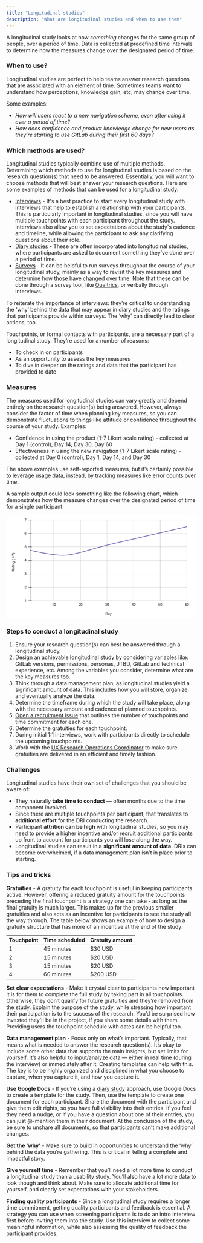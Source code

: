 ```yaml
---
title: "Longitudinal studies"
description: "What are longitudinal studies and when to use them"
---
```


A longitudinal study looks at how *something* changes for the same group of people, over a period of time.  Data is collected at predefined time intervals to determine how the measures change over the designated period of time.

### When to use?

Longitudinal studies are perfect to help teams answer research questions that are associated with an element of time.  Sometimes teams want to understand how perceptions, knowledge gain, etc, may change over time.

Some examples:

- *How will users react to a new navigation scheme, even after using it over a period of time?*
- *How does confidence and product knowledge change for new users as they’re starting to use GitLab during their first 60 days?*

### Which methods are used?

Longitudinal studies typically combine use of multiple methods. Determining which methods to use for longitudinal studies is based on the research question(s) that need to be answered.  Essentially, you will want to choose methods that will best answer your research questions.  Here are some examples of methods that can be used for a longitudinal study:

- [Interviews](/handbook/product/ux/ux-research/facilitating-user-interviews/) - It's a best practice to start every longitudinal study with interviews that help to establish a relationship with your participants. This is particularly important in longitudinal studies, since you will have multiple touchpoints with each participant throughout the study. Interviews also allow you to set expectations about the study's cadence and timeline, while allowing the participant to ask any clarifying questions about their role.
- [Diary studies](/handbook/product/ux/ux-research/diary-studies/) - These are often incorporated into longitudinal studies, where participants are asked to document something they’ve done over a period of time.
- [Surveys](https://www.linkedin.com/learning/surveys-and-questionnaires-for-ux-projects/getting-good-feedback?u=2255073) - It can be helpful to run surveys throughout the course of your longitudinal study, mainly as a way to revisit the key measures and determine how those have changed over time. Note that these can be done through a survey tool, like [Qualtrics](/handbook/product/ux/ux-research/surveys/qualtrics/), or verbally through interviews.

To reiterate the importance of interviews: they’re critical to understanding the ‘why’ behind the data that may appear in diary studies and the ratings that participants provide within surveys.  The ‘why’ can directly lead to clear actions, too.

Touchpoints, or formal contacts with participants, are a necessary part of a longitudinal study.  They’re used for a number of reasons:
- To check in on participants
- As an opportunity to assess the key measures
- To dive in deeper on the ratings and data that the participant has provided to date

### Measures

The measures used for longitudinal studies can vary greatly and depend entirely on the research question(s) being answered.  However, always consider the factor of time when planning key measures, so you can demonstrate fluctuations to things like attitude or confidence throughout the course of your study.  Examples:

- Confidence in using the product (1-7 Likert scale rating) - collected at Day 1 (control), Day 14, Day 30, Day 60
- Effectiveness in using the new navigation (1-7 Likert scale rating) - collected at Day 0 (control), Day 1, Day 14, and Day 30

The above examples use self-reported measures, but it’s certainly possible to leverage usage data, instead, by tracking measures like error counts over time.

A sample output could look something like the following chart, which demonstrates how the measure changes over the designated period of time for a single participant:

![Example output of a key measure over time](longitudinal_sample_output.png)

### Steps to conduct a longitudinal study

1. Ensure your research question(s) can best be answered through a longitudinal study.
1. Design an achievable longitudinal study by considering variables like: GitLab versions, permissions, personas, JTBD, GitLab and technical experience, etc.  Among the variables you consider, determine what are the key measures too.
1. Think through a data management plan, as longitudinal studies yield a significant amount of data. This includes how you will store, organize, and eventually analyze the data.
1. Determine the timeframe during which the study will take place, along with the necessary amount and cadence of planned touchpoints.
1. [Open a recruitment issue](/handbook/product/ux/ux-research/recruiting-participants/#open-a-recruitment-request-issue) that outlines the number of touchpoints and time commitment for each one.
1. Determine the gratuities for each touchpoint.
1. During initial 1:1 interviews, work with participants directly to schedule the upcoming touchpoints.
1. Work with the [UX Research Operations Coordinator](/handbook/product/ux/ux-research-coordination/) to make sure gratuities are delivered in an efficient and timely fashion.

### Challenges

Longitudinal studies have their own set of challenges that you should be aware of:

- They naturally **take time to conduct** &mdash; often months due to the time component involved.
- Since there are multiple touchpoints per participant, that translates to **additional effort** for the DRI conducting the research.
- Participant **attrition can be high** with longitudinal studies, so you may need to provide a higher incentive and/or recruit additional participants up front to account for participants you will lose along the way.
- Longitudinal studies can result in a **significant amount of data**.  DRIs can become overwhelmed, if a data management plan isn’t in place prior to starting.

### Tips and tricks

**Gratuities** - A gratuity for each touchpoint is useful in keeping participants active.  However, offering a reduced gratuity amount for the touchpoints preceding the final touchpoint is a strategy one can take - as long as the final gratuity is much larger. This makes up for the previous smaller gratuities and also acts as an incentive for participants to see the study all the way through. The table below shows an example of how to design a gratuity structure that has more of an incentive at the end of the study:

| Touchpoint | Time scheduled | Gratuity amount |
|------------|----------------|-----------------|
| 1          | 45 minutes     | $30 USD         |
| 2          | 15 minutes     | $20 USD         |
| 3          | 15 minutes     | $20 USD         |
| 4          | 60 minutes     | $200 USD        |

**Set clear expectations** - Make it crystal clear to participants how important it is for them to complete the full study by taking part in all touchpoints. Otherwise, they don’t qualify for future gratuities and they’re removed from the study. Explain the purpose of the study, while stressing how important their participation is to the success of the research. You’d be surprised how invested they'll be in the project, if you share some details with them. Providing users the touchpoint schedule with dates can be helpful too.

**Data management plan** - Focus only on what’s important. Typically, that means what is needed to answer the research question(s).  It’s okay to include some other data that supports the main insights, but set limits for yourself. It’s also helpful to input/analyze data &mdash; either in real time (during the interview) or immediately after it. Creating templates can help with this. The key is to be highly organized and disciplined in what you choose to capture, when you capture it, and how you capture it.

**Use Google Docs** - If you’re using a [diary study](/handbook/product/ux/ux-research/diary-studies/) approach, use Google Docs to create a template for the study. Then, use the template to create one document for each participant. Share the document with the participant and give them edit rights, so you have full visibility into their entries. If you feel they need a nudge, or if you have a question about one of their entries, you can just @-mention them in their document. At the conclusion of the study, be sure to unshare all documents, so that participants can't make additional changes.

**Get the ‘why’** - Make sure to build in opportunities to understand the ‘why’ behind the data you’re gathering.  This is critical in telling a complete and impactful story.

**Give yourself time** - Remember that you’ll need a lot more time to conduct a longitudinal study than a usability study. You’ll also have a lot more data to look though and think about. Make sure to allocate additional time for yourself, and clearly set expectations with your stakeholders.

**Finding quality participants** - Since a longitudinal study requires a longer time commitment, getting quality participants and feedback is essential. A strategy you can use when screening participants is to do an intro interview first before inviting them into the study. Use this interview to collect some meaningful information, while also assessing the quality of feedback the participant provides.

